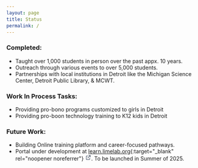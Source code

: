```yaml
---
layout: page
title: Status
permalink: /
---
```


### Completed:
- Taught over 1,000 students in person over the past appx. 10 years.
- Outreach through various events to over 5,000 students.
- Partnerships with local institutions in Detroit like the Michigan Science Center, Detroit Public Library, & MCWT.

### Work In Process Tasks:
- Providing pro-bono programs customized to girls in Detroit
- Providing pro-boon technology training to K12 kids in Detroit

### Future Work:
- Building Online training platform and career-focused pathways.
- Portal under development at [learn.limelab.org](https://learn.limelab.org){:target="_blank" rel="noopener noreferrer"} <img src="assets/images/7124185_external_link_icon.png" alt="external link icon" width="16" height="16">. To be launched in Summer of 2025.
